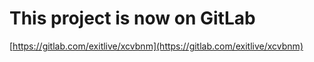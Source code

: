 # This project is now on GitLab

[https://gitlab.com/exitlive/xcvbnm](https://gitlab.com/exitlive/xcvbnm)

